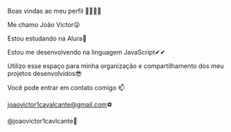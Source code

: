 Boas vindas ao meu perfil 🐱‍👤🐱‍👤

Me chamo João Victor😜

Estou estudando na Alura🎉

Estou me desenvolvendo na linguagem JavaScript✔✔

Utilizo esse espaço para minha organização e compartilhamento dos meu projetos desenvolvidos😎

Você pode entrar em contato comigo 📫

joaovictor1cavalcante@gmail.com⚽

@joaovictor1cavlcante🤳
